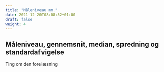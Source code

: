 ```yaml
---
title: "Måleniveau mm."
date: 2021-12-20T08:08:52+01:00
draft: false
weight: 4
---
```


## Måleniveau, gennemsnit, median, spredning og standardafvigelse


Ting om den forelæsning